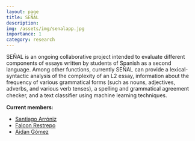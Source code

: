 ```yaml
---
layout: page
title: SEÑAL
description: 
img: /assets/img/senalapp.jpg
importance: 1
category: research
---
```


SEÑAL is an ongoing collaborative project intended to evaluate different components of essays written by students of Spanish as a second language. Among other functions, currently SEÑAL can provide a lexical-syntactic analysis of the complexity of an L2 essay, information about the frequency of various grammatical forms (such as nouns, adjectives, adverbs, and various verb tenses), a spelling and grammatical agreement checker, and a text classiﬁer using machine learning techniques.

**Current members:**   
- [Santiago Arróniz](https://github.com/sarroniz)    
- [Falcon Restrepo](https://github.com/falconrr)   
- [Aidan Gómez](https://github.com/atomdog)   
